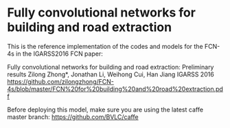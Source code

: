 # Fully convolutional networks for building and road extraction

This is the reference implementation of the codes and models for the FCN-4s in the IGARSS2016 FCN paper:

Fully convolutional networks for building and road extraction: Preliminary results
Zilong Zhong*, Jonathan Li, Weihong Cui, Han Jiang
IGARSS 2016
https://github.com/zilongzhong/FCN-4s/blob/master/FCN%20for%20building%20and%20road%20extraction.pdf

Before deploying this model, make sure you are using the latest caffe master branch: https://github.com/BVLC/caffe